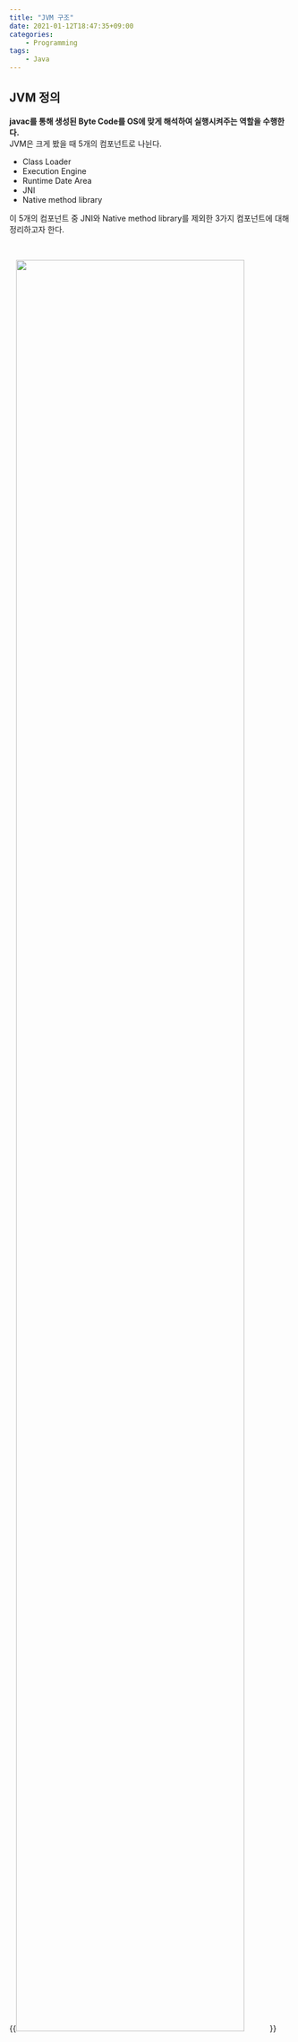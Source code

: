 ```yaml
---
title: "JVM 구조"
date: 2021-01-12T18:47:35+09:00
categories:
    - Programming
tags:
    - Java
---
```


## JVM 정의

**javac를 통해 생성된 Byte Code를 OS에 맞게 해석하여 실행시켜주는 역할을 수행한다.**        
JVM은 크게 봤을 때 5개의 컴포넌트로 나뉜다.
- Class Loader
- Execution Engine
- Runtime Date Area
- JNI
- Native method library

이 5개의 컴포넌트 중 JNI와 Native method library를 제외한 3가지 컴포넌트에 대해 정리하고자 한다.

<br/>

{{<image src="/images/2021-01-12-jvm/jvm-architecture.png" width="90%" caption="Java Virtual Machine Architecture (이미지 출처: medium.com/everythingatonce)">}}

<br/>

## JVM 구성 요소

### 클래스 로더(Class Loader)

클래스 로더는 JRE의 일부로서 **런타임시 클래스들에 대한 정의를 런타임 데이터 영역에 [동적 로드](/posts/2021-01-23-dynamic-loading)하는 역할을 수행한다.**       
클래스 로딩시에는 Thread-safe가 보장되고 한 번 로드된 클래스는 언로드 될 수 없다.

<br/>

#### 3가지 클래스 로더

{{<image src="/images/2021-01-12-jvm/classloader-hierarchy.png" width="85%" caption="Class Loader Hierarchy (출처: medium.com/@minfuyang)">}}

1. **Bootstrap class loader**       
네이티브 코드로 구현되어 있으며 3가지 기본 클래스 로더 중에서 최상위 클래스 로더이다. <br/>JVM이 실행되면 가장 우선적으로 부트스트랩 로더가 메모리상에 적재되며 이후 자바 클래스들을 로드할 수 있는 `java.lang.ClassLoader`를 포함하여 최상위 클래스(Object, String, ...)들을 로딩한다.
    - java8 : `${JAVA_HOME}/jre/lib/rt.jar`내에 있는 모든 JDK 내부 클래스를 로드한다.
    - java9 : `rt.jar`이 제거되고 `/lib`내에 모듈화되어 포함되었다.

<br/>

2. **Extention class loader**       
기본 자바 API를 제외한 확장클래스들을 로드한다.
    - java8 : `URLClassLoader`를 상속, `jre/lib/ext`내의 모든 클래스를 로드
    - java9 : `URLClassLoader`대신 `BuiltinClassLoader`를 상속받아 ClassLoader 클래스 내부 static 클래스로 구현, Platform Class Loader로 명칭 변경

<br/>

3. **Application class loader**       
사용자가 지정한 `$CLASSPATH`내의 모든 클래스들을 로드한다. 즉, 애플리케이션의 클래스들을 로드한다.
    - java9 : `URLClassLoader`대신 `BuiltinClassLoader`를 상속받아 ClassLoader 클래스 내부 static 클래스로 구현, Platform Class Loader로 명칭 변경

<br/>

4. **User-Defined class loader**     
기본 클래스 로더가 아니다.      
만약 3가지 클래스 로더가 사용하는 classpath외에 위치한 클래스를 로드시키고자 한다면 `java.lang.ClassLoader` 클래스를 상속하고 `findClass`메서드를 오버라이드한 커스텀 클래스 로더를 만들면된다.

<br/>

#### 3가지 원칙
클래스로더가 지켜야하는 3가지 원칙은 `java.lang.ClassLoader`의 `loadClass`메서드에 [코드](http://hg.openjdk.java.net/jdk8/jdk8/jdk/file/687fd7c7986d/src/share/classes/java/lang/ClassLoader.java#l401)로 구현되어 있다.

1. **위임 (Delegation)**        
클래스 로딩이 필요할 때 **하위 클래스 로더에서 상위 클래스 로더 방향으로 클래스 로딩을 위임하는 것**을 말한다.
| step | description |
|:----:|:-------------|
| 1    | Method Area에 클래스가 로드되어 있는지 확인한다. 로드되어 있다면 해당 클래스를 사용한다. |
| <span class="md-b">2</span>    | Method Area에 클래스가 로드되어 있지 않다면, <br/>애플리케이션 클래스 로더에게 클래스 로드를 요청한다. |
| <span class="md-b">3</span>    | 애플리케이션 클래스 로더는 확장 클래스로더에게 로딩을 요청한다. |
| <span class="md-b">4</span>    | 확장 클래스 로더는 부트스트랩 클래스로더에게 로딩을 요청한다. |
| <span class="md-g">5</span>    | 부트스트랩 클래스 로더는 부트스트랩 classpath에 요청받은 클래스가 있는지 확인한다.<br/> 요청받은 클래스가 존재하지 않는다면 확장 클래스로더가 요청을 수행하도록 한다. |
| <span class="md-g">6</span>    | 확장 클래스 로더는 확장 classpath에 요청받은 클래스가 있는지 확인한다.<br/> 요청받은 클래스가 존재하지 않는다면 애플리케이션 클래스로더가 요청을 수행하도록 한다. |
| <span class="md-g">7</span>    | 애플리케이션 클래스 로더는 애플리케이션 classpath에 요청받은 클래스가 있는지 확인한다.<br/>클래스가 존재하지 않는다면 `java.lang.ClassNotFoundException`이 발생한다. |

2. **가시성 제한 (Visibility)**     
하위 클래스 로더는 상위 클래스 로더에 의해 로드된 모든 클래스를 볼 수 있다. 하지만 상위 클래스 로더는 하위 클래스 로더가 로드한 클래스를 볼 수 없다.

3. **유일성 (Uniqueness)**      
상위 클래스 로더가 기존에 로딩해둔 클래스를 하위 클래스 로더가 다시 로딩하지 않도록하여 중복로딩을 방지하고 클래스의 유일성을 보장하기 위한 원칙이다.

<br/>

#### 3단계 작동

1. **로딩 (loading)**      
위임 형식에 맞게 기본 클래스 로더들이 동작하여,         
클래스의 바이트 코드를 가져온 후 Method Area에 로드시킨다.

2. **링킹 (linking)**
| step | name | description |
|:----:|:-----|:------------|
| 1    | 검증 (verify) | 로드한 클래스의 바이트 코드들이 자바 언어 명세와 JVM 명세에 맞게 구성되어있는지 검사한다. |
| 2    | 준비 (prepare) | 클래스가 필요로 하는 메모리를 할당하며 클래스내에서 정의된 필드, 메서드, 인터페이스들을 나타내는 데이터 구조를 준비한다. |
| 3    | 분석 (resolve) | 클래스 상수 풀의 모든 심볼릭 레퍼런스를 다이렉트 레퍼런스로 변경한다.<sup>[[1]](#footnote_1)</sup> |

3. **초기화 (initialization)**      
static initializer들을 수행하고 static 필드들을 설정된 값으로 초기화한다.

<br/>

### 런타임 데이터 영역(Runtime Data Area)

{{<image src="/images/2021-01-12-jvm/runtime-data-area.png" width="100%" caption="Runtime Data Area(이미지 출처: javarevisited.blogspot.com)">}}

**JVM이 Byte Code를 실행시키기 위해 OS로 부터 할당 받은 메모리 공간이다.**      
Runtime Data Area는 5개의 부분으로 나뉜다.

| name | description |
|:-----|:------------|
| Method Area | 모든 스레드가 공유하는 메모리 영역이며 JVM이 시작될 때 생성된다. <br/>메서드 영역은 Permenent Area(또는 Permenent Generation)로 불리며 해당 영역의 GC 수행 여부는 JVM 벤더마다 다르다.<br/> 메서드 영역에는 아래의 데이터들이 위치한다. <ul><li>**런타임 상수 풀(Runtime Constant Pool)**<sup>[[2]](#footnote_2)</sup> <br/><p>.class 파일에서 constant_pool 테이블에 해당하는 영역이며 각 클래스와 인터페이스의 상수, 메서드와 필드에 대한 모든 참조를 담고 있는 테이블이다. <br/>어떤 메서드나 필드를 참조할 때 JVM은 런타임 상수 풀을 통해 해당 메서드나 필드의 실제 메모리상 주소를 찾아서 참조한다.</p></li><li>FQCN (Fully Qualified Class Name)</li><li>필드와 메서드 정보</li><li>static 변수</li><li>바이트 코드</li></ul>| 
| Heap | 동적으로 생성된 인스턴스를 저장하는 구역이며 [GC]()는 해당영역에서 수행된다. <br/><ul><li>Young Generation<ul><li>Eden</li><li>S0 (Survivor 0)</li><li>S1 (Survivor 1)</li></ul></li><li>Old Generation<ul><li>Tenured</li><li>Permanent<sup>[[3]](#footnote_3)</sup></li></ul></li></ul>|
| JVM Language Stack | 스레드마다 하나씩 존재하며 스레드가 시작될 때 생성된다. <br/> 스택 프레임(Stack Frame)이라는 구조체를 저장하는 스택이며 JVM은 스택에 스택 프레임을 push, pop하는 연산을 수행한다. <br/> 스택 프레임은 아래와 같은 구조를 가진다.<ul><li>Local Variable Array</li><li>Operand Stack</li><li>Reference Constant Pool</li></ul> 예외 발생시 `printStackTrace()`메서드 호출 시 각 라인들은 하나의 stack frame을 표현한다.|
| Native Method Stack | 스레드마다 하나씩 존재하며<br/>unmanaged language로 작성된 코드를 위한 스택이다. |
| PC Register | 스레드마다 하나씩 존재하며 스레드가 시작될 때 생성된다. <br/>현재 수행중인 JVM 명령 주소를 가진다. |

<br/>

### 실행 엔진(Execution Engine)
**실행 엔진은 런타임 데이터 영역에 클래스 로더를 통해 로드된 바이트코드를 실행하는 역할을 수행한다.**        

실행 엔진은 두 가지 방식으로 작동한다.

| name | description |
|:-----|:------------|
| 인터프리터 | 바이트 코드 명령어를 하나씩 읽어들여 해석하고 실행한다. |
| JIT 컴파일러<sup>[[4]](#footnote_4) | 인터프리터의 단점<sup>[[5]](#footnote_5)</sup>을 보완하기 위해 도입되었다. <br/>인터프리터 방식으로 실행하다가 일정한 기준이 넘어가면 바이트 코드 전체를 컴파일하여 네이티브 코드를 생성하고 이후부터 해당 바이트 코드는 더 이상 인터프리터 방식으로 실행하는 것이 아닌 네이티브 코드를 통해 실행하는 방식을 취한다.|

<br/>

## footnote
<a name="footnote_1">[1]</a> .class 파일은 실행 시 링크를 할 수 있도록 심볼릭 레퍼런스(Symbolic Reference)만을 가지고 있다. 런타임 시점에 실제 물리적인 주소인 다이렉트 레퍼런스(Direct Reference)로 대체되는 작업인 Dynamic linking이 일어난다.        
<a name="footnote_2">[2]</a> 메서드 영역에 포함되나 JVM에서 핵심적인 동작을 수행하는 부분이기에 [JVM 명세](https://docs.oracle.com/javase/specs/jvms/se6/html/ConstantPool.doc.html)에서도 중요하게 기술해두고 있다.         
<a name="footnote_3">[3]</a> Permanent Generation은 메서드 영역이다. 해당 영역의 GC 여부는 JVM 벤더에 따라 다르며 
Heap 영역에 위치하지는 않으나 편의상 Heap 영역에 기술해두었다.      
<a name="footnote_4">[4]</a> JIT는 AOT와 반대되는 성향을 가진다.        
<a name="footnote_5">[5]</a> 코드를 줄단위로 해석해여 실행하기에 컴파일 방식보다 상대적으로 실행 속도가 느리다.

<br/>

## References

- [javarevisited.blogspot.com](https://javarevisited.blogspot.com/2011/04/garbage-collection-in-java.html#axzz6jon9ev9c)
- [Naver D2 - JVM internal](https://d2.naver.com/helloworld/1230)
- [https://www.artima.com/insidejvm/ed2/jvmP.html](https://www.artima.com/insidejvm/ed2/jvmP.html)
- [leeyh0216님의 블로그 - 자바의 클래스로더 알아보기](https://leeyh0216.github.io/2020-04-18/java_class_loader)
- [baeldung.com/java-classloaders](https://www.baeldung.com/java-classloaders)